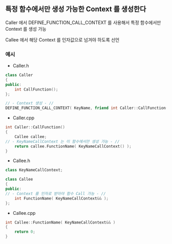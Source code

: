 ## 특정 함수에서만 생성 가능한 Context 를 생성한다

Caller 에서 DEFINE_FUNCTION_CALL_CONTEXT 를 사용해서 특정 함수에서만 Context 를 생성 가능

Callee 에서 해당 Context 를 인자값으로 넘겨야 하도록 선언

### 예시

 - Caller.h
```c++
class Caller
{
public:
	int CallFunction();
};

// - Context 생성 - //
DEFINE_FUNCTION_CALL_CONTEXT( KeyName, friend int Caller::CallFunction(); )
```

 - Caller.cpp
```c++
int Caller::CallFunction()
{
	Callee callee;
// - KeyNameCallContext 는 이 함수에서만 생성 가능 - //
	return callee.FunctionName( KeyNameCallContext() );
}
```

 - Callee.h
```c++
class KeyNameCallContext;

class Callee
{
public:
// - Context 를 인자로 받아야 함수 Call 가능 - //
	int FunctionName( KeyNameCallContext&& );
};
```

 - Callee.cpp
```c++
int Callee::FunctionName( KeyNameCallContext&& )
{
	return 0;
}
```
